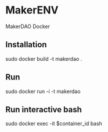 # MakerENV
MakerDAO Docker

## Installation
sudo docker build -t makerdao .

## Run
sudo docker run -i -t makerdao

## Run interactive bash
sudo docker exec -it $container_id bash

